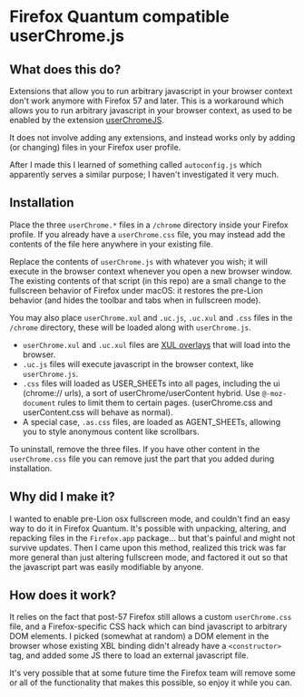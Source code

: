# Firefox Quantum compatible userChrome.js

## What does this do?

Extensions that allow you to run arbitrary javascript in your browser context don't work anymore with Firefox 57 and later. This is a workaround which allows you to run arbitrary javascript in your browser context, as used to be enabled by the extension [userChromeJS](http://userchromejs.mozdev.org/).

It does not involve adding any extensions, and instead works only by adding (or changing) files in your Firefox user profile.

After I made this I learned of something called `autoconfig.js` which apparently serves a similar purpose; I haven't investigated it very much.

## Installation

Place the three `userChrome.*` files in a `/chrome` directory inside your Firefox profile. If you already have a `userChrome.css` file, you may instead add the contents of the file here anywhere in your existing file.

Replace the contents of `userChrome.js` with whatever you wish; it will execute in the browser context whenever you open a new browser window. The existing contents of that script (in this repo) are a small change to the fullscreen behavior of Firefox under macOS: it restores the pre-Lion behavior (and hides the toolbar and tabs when in fullscreen mode).

You may also place `userChrome.xul` and `.uc.js`, `.uc.xul` and `.css` files in the `/chrome` directory, these will be loaded along with `userChrome.js`. 
 - `userChrome.xul` and `.uc.xul` files are [XUL overlays](https://developer.mozilla.org/en-US/docs/Mozilla/Tech/XUL/Overlays) that will load into the browser.
 - `.uc.js` files will execute javascript in the browser context, like `userChrome.js`. 
 - `.css` files will loaded as USER_SHEETs into all pages, including the ui (chrome:// urls), a sort of userChrome/userContent hybrid. Use `@-moz-document` rules to limit them to certain pages. (userChrome.css and userContent.css will behave as normal).
 - A special case, `.as.css` files, are loaded as AGENT_SHEETs, allowing you to style anonymous content like scrollbars.

To uninstall, remove the three files. If you have other content in the `userChrome.css` file you can remove just the part that you added during installation.

## Why did I make it?

I wanted to enable pre-Lion osx fullscreen mode, and couldn't find an easy way to do it in Firefox Quantum. It's possible with unpacking, altering, and repacking files in the `Firefox.app` package... but that's painful and might not survive updates. Then I came upon this method, realized this trick was far more general than just altering fullscreen mode, and factored it out so that the javascript part was easily modifiable by anyone.

## How does it work?

It relies on the fact that post-57 Firefox still allows a custom `userChrome.css` file, and a Firefox-specific CSS hack which can bind javascript to arbitrary DOM elements. I picked (somewhat at random) a DOM element in the browser whose existing XBL binding didn't already have a `<constructor>` tag, and added some JS there to load an external javascript file.

It's very possible that at some future time the Firefox team will remove some or all of the functionality that makes this possible, so enjoy it while you can.
